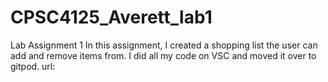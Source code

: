 # CPSC4125_Averett_lab1
Lab Assignment 1
In this assignment, I created a shopping list the user can add and remove items from.
I did all my code on VSC and moved it over to gitpod.
url: 